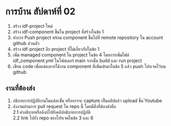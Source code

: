 # การบ้าน สัปดาห์ที่ 02

1. สร้าง idf-project ใหม่
2. สร้าง idf-component ขึ้นใน project ที่สร้างในข้อ 1
3. ทำการ Push project พร้อม component ขึ้นไปที่ remote repository ใน account github ส่วนตัว
4. สร้าง idf-project อีก project ที่ไม่เกี่ยวกับในข้อ 1
5. เพิ่ม managed component ใน project ในข้อ 4 โดยการเพิ่มไฟล์ idf_component.yml  ในโฟลเดอร์ main จากนั้น build และ run project
6. เขียน code เพื่อแสดงการใช้งาน component ที่เพิ่มเข้ามาในข้อ 5 แล้ว push โปรเจคไว้บน github

## งานที่ต้องส่ง
1. อธิบายการปฏิบัติงานในแต่ละขั้น หรืออาจจะ capture เป็นคลิปแล้ว upload ขึ้น ํYoutube 
2. ส่งงานผ่านการ pull request ใน repo นี้ โดยมีสิ่งที่ต้องส่งคือ  
2.1 คำอธิบายหรือลิงก์ไปยังคลิปอธิบายการปฏิบัติ  
2.2 link ไปยัง repo ของโปรเจคในข้อ 3 และ 6